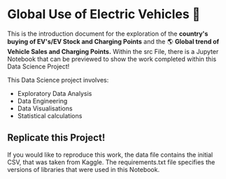 # Global Use of Electric Vehicles 🚙

This is the introduction document for the exploration of the **country's buying of EV's/EV Stock and Charging Points** and the 🌎 **Global trend of Vehicle Sales and Charging Points.**
Within the src File, there is a Jupyter Notebook that can be previewed to show the work completed within this Data Science Project! 

This Data Science project involves:
- Exploratory Data Analysis
- Data Engineering
- Data Visualisations
- Statistical calculations 

## Replicate this Project!

If you would like to reproduce this work, the data file contains the initial CSV, that was taken from Kaggle. 
The requirements.txt file specifies the versions of libraries that were used in this Notebook. 
